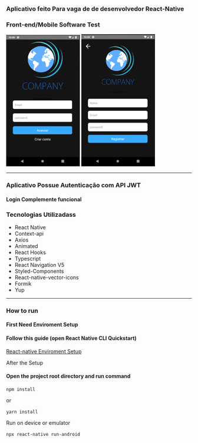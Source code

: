 ### Aplicativo feito Para vaga de de desenvolvedor React-Native

### Front-end/Mobile Software Test

<img src="assets/app-image-01.png" width="200"/>
<img src="assets/app-image-02.png" width="200"/>

---
### Aplicativo Possue Autenticação com API JWT

#### Login Complemente funcional

### Tecnologias Utilizadass

- React Native
- Context-api
- Axios
- Animated
- React Hooks
- Typescript
- React Navigation V5
- Styled-Components
- React-native-vector-icons
- Formik
- Yup
---
### How to run

#### First Need Enviroment Setup

#### Follow this guide (open React Native CLI Quickstart)
[React-native Enviroment Setup](https://reactnative.dev/docs/environment-setup 'site')

After the Setup

#### Open the project root directory and run command

``` 
npm install
```
or

```
yarn install
```
Run on device or emulator

```
npx react-native run-android
```
